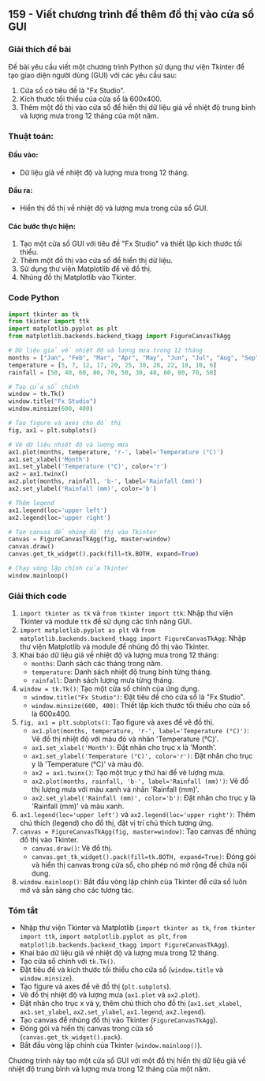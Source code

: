 ## 159 - Viết chương trình để thêm đồ thị vào cửa sổ GUI

### Giải thích đề bài

Đề bài yêu cầu viết một chương trình Python sử dụng thư viện Tkinter để tạo giao diện người dùng (GUI) với các yêu cầu sau:

1. Cửa sổ có tiêu đề là "Fx Studio".
2. Kích thước tối thiểu của cửa sổ là 600x400.
3. Thêm một đồ thị vào cửa sổ để hiển thị dữ liệu giả về nhiệt độ trung bình và lượng mưa trong 12 tháng của một năm.

### Thuật toán:

#### Đầu vào:

- Dữ liệu giả về nhiệt độ và lượng mưa trong 12 tháng.

#### Đầu ra:

- Hiển thị đồ thị về nhiệt độ và lượng mưa trong cửa sổ GUI.

#### Các bước thực hiện:

1. Tạo một cửa sổ GUI với tiêu đề "Fx Studio" và thiết lập kích thước tối thiểu.
2. Thêm một đồ thị vào cửa sổ để hiển thị dữ liệu.
3. Sử dụng thư viện Matplotlib để vẽ đồ thị.
4. Nhúng đồ thị Matplotlib vào Tkinter.

### Code Python

```python
import tkinter as tk
from tkinter import ttk
import matplotlib.pyplot as plt
from matplotlib.backends.backend_tkagg import FigureCanvasTkAgg

# Dữ liệu giả về nhiệt độ và lượng mưa trong 12 tháng
months = ["Jan", "Feb", "Mar", "Apr", "May", "Jun", "Jul", "Aug", "Sep", "Oct", "Nov", "Dec"]
temperature = [5, 7, 12, 17, 20, 25, 30, 28, 22, 18, 10, 6]
rainfall = [50, 40, 60, 80, 70, 50, 30, 40, 60, 80, 70, 50]

# Tạo cửa sổ chính
window = tk.Tk()
window.title("Fx Studio")
window.minsize(600, 400)

# Tạo figure và axes cho đồ thị
fig, ax1 = plt.subplots()

# Vẽ dữ liệu nhiệt độ và lượng mưa
ax1.plot(months, temperature, 'r-', label='Temperature (°C)')
ax1.set_xlabel('Month')
ax1.set_ylabel('Temperature (°C)', color='r')
ax2 = ax1.twinx()
ax2.plot(months, rainfall, 'b-', label='Rainfall (mm)')
ax2.set_ylabel('Rainfall (mm)', color='b')

# Thêm legend
ax1.legend(loc='upper left')
ax2.legend(loc='upper right')

# Tạo canvas để nhúng đồ thị vào Tkinter
canvas = FigureCanvasTkAgg(fig, master=window)
canvas.draw()
canvas.get_tk_widget().pack(fill=tk.BOTH, expand=True)

# Chạy vòng lặp chính của Tkinter
window.mainloop()
```

### Giải thích code

1. `import tkinter as tk` và `from tkinter import ttk`: Nhập thư viện Tkinter và module `ttk` để sử dụng các tính năng GUI.
2. `import matplotlib.pyplot as plt` và `from matplotlib.backends.backend_tkagg import FigureCanvasTkAgg`: Nhập thư viện Matplotlib và module để nhúng đồ thị vào Tkinter.
3. Khai báo dữ liệu giả về nhiệt độ và lượng mưa trong 12 tháng:
   - `months`: Danh sách các tháng trong năm.
   - `temperature`: Danh sách nhiệt độ trung bình từng tháng.
   - `rainfall`: Danh sách lượng mưa từng tháng.
4. `window = tk.Tk()`: Tạo một cửa sổ chính của ứng dụng.
   - `window.title("Fx Studio")`: Đặt tiêu đề cho cửa sổ là "Fx Studio".
   - `window.minsize(600, 400)`: Thiết lập kích thước tối thiểu cho cửa sổ là 600x400.
5. `fig, ax1 = plt.subplots()`: Tạo figure và axes để vẽ đồ thị.
   - `ax1.plot(months, temperature, 'r-', label='Temperature (°C)')`: Vẽ đồ thị nhiệt độ với màu đỏ và nhãn 'Temperature (°C)'.
   - `ax1.set_xlabel('Month')`: Đặt nhãn cho trục x là 'Month'.
   - `ax1.set_ylabel('Temperature (°C)', color='r')`: Đặt nhãn cho trục y là 'Temperature (°C)' và màu đỏ.
   - `ax2 = ax1.twinx()`: Tạo một trục y thứ hai để vẽ lượng mưa.
   - `ax2.plot(months, rainfall, 'b-', label='Rainfall (mm)')`: Vẽ đồ thị lượng mưa với màu xanh và nhãn 'Rainfall (mm)'.
   - `ax2.set_ylabel('Rainfall (mm)', color='b')`: Đặt nhãn cho trục y là 'Rainfall (mm)' và màu xanh.
6. `ax1.legend(loc='upper left')` và `ax2.legend(loc='upper right')`: Thêm chú thích (legend) cho đồ thị, đặt vị trí chú thích tương ứng.
7. `canvas = FigureCanvasTkAgg(fig, master=window)`: Tạo canvas để nhúng đồ thị vào Tkinter.
   - `canvas.draw()`: Vẽ đồ thị.
   - `canvas.get_tk_widget().pack(fill=tk.BOTH, expand=True)`: Đóng gói và hiển thị canvas trong cửa sổ, cho phép nó mở rộng để chứa nội dung.
8. `window.mainloop()`: Bắt đầu vòng lặp chính của Tkinter để cửa sổ luôn mở và sẵn sàng cho các tương tác.

### Tóm tắt

- Nhập thư viện Tkinter và Matplotlib (`import tkinter as tk`, `from tkinter import ttk`, `import matplotlib.pyplot as plt`, `from matplotlib.backends.backend_tkagg import FigureCanvasTkAgg`).
- Khai báo dữ liệu giả về nhiệt độ và lượng mưa trong 12 tháng.
- Tạo cửa sổ chính với `tk.Tk()`.
- Đặt tiêu đề và kích thước tối thiểu cho cửa sổ (`window.title` và `window.minsize`).
- Tạo figure và axes để vẽ đồ thị (`plt.subplots`).
- Vẽ đồ thị nhiệt độ và lượng mưa (`ax1.plot` và `ax2.plot`).
- Đặt nhãn cho trục x và y, thêm chú thích cho đồ thị (`ax1.set_xlabel`, `ax1.set_ylabel`, `ax2.set_ylabel`, `ax1.legend`, `ax2.legend`).
- Tạo canvas để nhúng đồ thị vào Tkinter (`FigureCanvasTkAgg`).
- Đóng gói và hiển thị canvas trong cửa sổ (`canvas.get_tk_widget().pack`).
- Bắt đầu vòng lặp chính của Tkinter (`window.mainloop()`).

Chương trình này tạo một cửa sổ GUI với một đồ thị hiển thị dữ liệu giả về nhiệt độ trung bình và lượng mưa trong 12 tháng của một năm.
